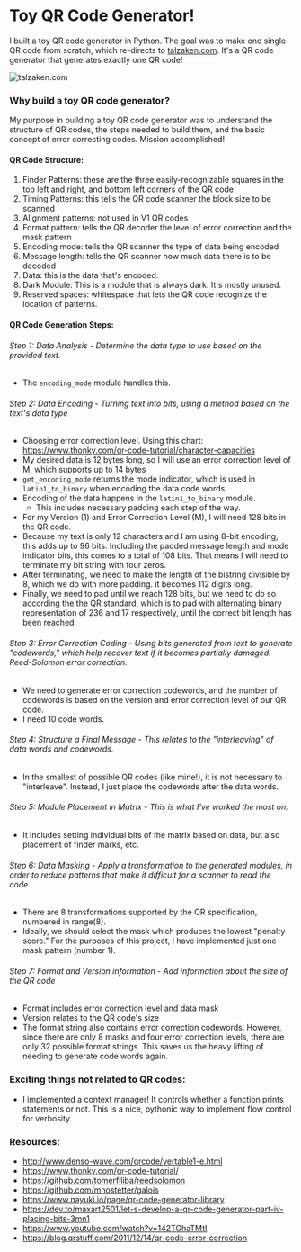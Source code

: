 # Toy QR Code Generator!

I built a toy QR code generator in Python. 
The goal was to make one single QR code from scratch, which re-directs to [talzaken.com](http://talzaken.com). 
It's a QR code generator that generates exactly one QR code!

![talzaken.com](https://raw.githubusercontent.com/tal-z/QR/master/QR.png)

### Why build a toy QR code generator?
My purpose in building a toy QR code generator was to understand the structure of QR codes, 
the steps needed to build them, and the basic concept of error correcting codes. Mission accomplished!


#### QR Code Structure:
  1. Finder Patterns: these are the three easily-recognizable squares in the top left and right, and bottom left corners of the QR code
  2. Timing Patterns: this tells the QR code scanner the block size to be scanned
  3. Alignment patterns: not used in V1 QR codes
  4. Format pattern: tells the QR decoder the level of error correction and the mask pattern
  5. Encoding mode: tells the QR scanner the type of data being encoded
  6. Message length: tells the QR scanner how much data there is to be decoded
  7. Data: this is the data that's encoded.
  8. Dark Module: This is a module that is always dark. It's mostly unused.
  9. Reserved spaces: whitespace that lets the QR code recognize the location of patterns.


#### QR Code Generation Steps:
###### Step 1: Data Analysis - Determine the data type to use based on the provided text.
  - The `encoding_mode` module handles this.
###### Step 2: Data Encoding - Turning text into bits, using a method based on the text's data type
  - Choosing error correction level. Using this chart:  https://www.thonky.com/qr-code-tutorial/character-capacities
  - My desired data is 12 bytes long, so I will use an error correction level of M, which supports up to 14 bytes
  - `get_encoding_mode` returns the mode indicator, which is used in `latin1_to_binary` when encoding the data code words.
  - Encoding of the data happens in the `latin1_to_binary` module.
    - This includes necessary padding each step of the way.
  - For my Version (1) and Error Correction Level (M), I will need 128 bits in the QR code.
  - Because my text is only 12 characters and I am using 8-bit encoding, this adds up to 96 bits. Including the padded message length and mode indicator bits, this comes to a total of 108 bits. That means I will need to terminate my bit string with four zeros.
  - After terminating, we need to make the length of the bistring divisible by 8, which we do with more padding. it becomes 112 digits long.
  - Finally, we need to pad until we reach 128 bits, but we need to do so according the the QR standard, which is to pad with alternating binary representation of 236 and 17 respectively, until the correct bit length has been reached.

###### Step 3: Error Correction Coding - Using bits generated from text to generate "codewords," which help recover text if it becomes partially damaged. Reed-Solomon error correction.
  - We need to generate error correction codewords, and the number of codewords is based on the version and error correction level of our QR code.
  - I need 10 code words. 
###### Step 4: Structure a Final Message - This relates to the "interleaving" of data words and codewords. 
  - In the smallest of possible QR codes (like mine!), it is not necessary to "interleave". Instead, I just place the codewords after the data words.
###### Step 5: Module Placement in Matrix - This is what I've worked the most on. 
  - It includes setting individual bits of the matrix based on data, but also placement of finder marks, etc.
###### Step 6: Data Masking - Apply a transformation to the generated modules, in order to reduce patterns that make it difficult for a scanner to read the code.
  - There are 8 transformations supported by the QR specification, numbered in range(8).
  - Ideally, we should select the mask which produces the lowest "penalty score." For the purposes of this project, I have implemented just one mask pattern (number 1).
###### Step 7: Format and Version information - Add information about the size of the QR code
  - Format includes error correction level and data mask
  - Version relates to the QR code's size
  - The format string also contains error correction codewords. However, since there are only 8 masks and four error correction levels, there are only 32 possible format strings. This saves us the heavy lifting of needing to generate code words again.


### Exciting things not related to QR codes:
  - I implemented a context manager! It controls whether a function prints statements or not. 
    This is a nice, pythonic way to implement flow control for verbosity.


### Resources:
  - http://www.denso-wave.com/qrcode/vertable1-e.html
  - https://www.thonky.com/qr-code-tutorial/
  - https://github.com/tomerfiliba/reedsolomon
  - https://github.com/mhostetter/galois
  - https://www.nayuki.io/page/qr-code-generator-library
  - https://dev.to/maxart2501/let-s-develop-a-qr-code-generator-part-iv-placing-bits-3mn1
  - https://www.youtube.com/watch?v=142TGhaTMtI
  - https://blog.qrstuff.com/2011/12/14/qr-code-error-correction
